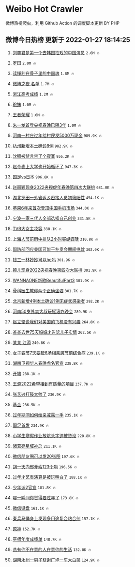 # Weibo Hot Crawler 



微博热榜爬虫，利用 Github Action 的调度脚本更新 BY PHP 


## 微博今日热榜 更新于 2022-01-27 18:14:25 
1. [刘奕君是第一个去韩国拍戏的中国演员](https://s.weibo.com/weibo?q=%23%E5%88%98%E5%A5%95%E5%90%9B%E6%98%AF%E7%AC%AC%E4%B8%80%E4%B8%AA%E5%8E%BB%E9%9F%A9%E5%9B%BD%E6%8B%8D%E6%88%8F%E7%9A%84%E4%B8%AD%E5%9B%BD%E6%BC%94%E5%91%98%23&Refer=top) `2.6M 🔥` 

1. [罗田](https://s.weibo.com/weibo?q=%E7%BD%97%E7%94%B0&Refer=top) `2.0M 🔥` 

1. [读懂刻在骨子里的中国魂](https://s.weibo.com/weibo?q=%23%E8%AF%BB%E6%87%82%E5%88%BB%E5%9C%A8%E9%AA%A8%E5%AD%90%E9%87%8C%E7%9A%84%E4%B8%AD%E5%9B%BD%E9%AD%82%23&Refer=top) `1.8M 🔥` 

1. [微博之夜 名单](https://s.weibo.com/weibo?q=%E5%BE%AE%E5%8D%9A%E4%B9%8B%E5%A4%9C%20%E5%90%8D%E5%8D%95&Refer=top) `1.7M 🔥` 

1. [浙江高考成绩](https://s.weibo.com/weibo?q=%E6%B5%99%E6%B1%9F%E9%AB%98%E8%80%83%E6%88%90%E7%BB%A9&Refer=top) `1.2M 🔥` 

1. [驼妹](https://s.weibo.com/weibo?q=%E9%A9%BC%E5%A6%B9&Refer=top) `1.0M 🔥` 

1. [王者荣耀](https://s.weibo.com/weibo?q=%23%E7%8E%8B%E8%80%85%E8%8D%A3%E8%80%80%23&Refer=top) `1.0M 🔥` 

1. [朱一龙首登央视春晚已隔3年](https://s.weibo.com/weibo?q=%23%E6%9C%B1%E4%B8%80%E9%BE%99%E9%A6%96%E7%99%BB%E5%A4%AE%E8%A7%86%E6%98%A5%E6%99%9A%E5%B7%B2%E9%9A%943%E5%B9%B4%23&Refer=top) `1.0M 🔥` 

1. [河南一村庄过年给村民发5000万现金](https://s.weibo.com/weibo?q=%23%E6%B2%B3%E5%8D%97%E4%B8%80%E6%9D%91%E5%BA%84%E8%BF%87%E5%B9%B4%E7%BB%99%E6%9D%91%E6%B0%91%E5%8F%915000%E4%B8%87%E7%8E%B0%E9%87%91%23&Refer=top) `989.9K 🔥` 

1. [杭州新增本土确诊8例](https://s.weibo.com/weibo?q=%23%E6%9D%AD%E5%B7%9E%E6%96%B0%E5%A2%9E%E6%9C%AC%E5%9C%9F%E7%A1%AE%E8%AF%8A8%E4%BE%8B%23&Refer=top) `982.9K 🔥` 

1. [沈腾被禁言禁了个寂寞](https://s.weibo.com/weibo?q=%23%E6%B2%88%E8%85%BE%E8%A2%AB%E7%A6%81%E8%A8%80%E7%A6%81%E4%BA%86%E4%B8%AA%E5%AF%82%E5%AF%9E%23&Refer=top) `956.2K 🔥` 

1. [赵今麦上大学也开始循环了](https://s.weibo.com/weibo?q=%23%E8%B5%B5%E4%BB%8A%E9%BA%A6%E4%B8%8A%E5%A4%A7%E5%AD%A6%E4%B9%9F%E5%BC%80%E5%A7%8B%E5%BE%AA%E7%8E%AF%E4%BA%86%23&Refer=top) `947.3K 🔥` 

1. [国足vs日本](https://s.weibo.com/weibo?q=%23%E5%9B%BD%E8%B6%B3vs%E6%97%A5%E6%9C%AC%23&Refer=top) `906.8K 🔥` 

1. [赵丽颖现身2022央视虎年春晚第四次大联排](https://s.weibo.com/weibo?q=%23%E8%B5%B5%E4%B8%BD%E9%A2%96%E7%8E%B0%E8%BA%AB2022%E5%A4%AE%E8%A7%86%E8%99%8E%E5%B9%B4%E6%98%A5%E6%99%9A%E7%AC%AC%E5%9B%9B%E6%AC%A1%E5%A4%A7%E8%81%94%E6%8E%92%23&Refer=top) `681.0K 🔥` 

1. [湖北罗田一外省返乡密接人员初筛阳性](https://s.weibo.com/weibo?q=%23%E6%B9%96%E5%8C%97%E7%BD%97%E7%94%B0%E4%B8%80%E5%A4%96%E7%9C%81%E8%BF%94%E4%B9%A1%E5%AF%86%E6%8E%A5%E4%BA%BA%E5%91%98%E5%88%9D%E7%AD%9B%E9%98%B3%E6%80%A7%23&Refer=top) `454.1K 🔥` 

1. [苹果6年来首次登顶中国手机市场](https://s.weibo.com/weibo?q=%23%E8%8B%B9%E6%9E%9C6%E5%B9%B4%E6%9D%A5%E9%A6%96%E6%AC%A1%E7%99%BB%E9%A1%B6%E4%B8%AD%E5%9B%BD%E6%89%8B%E6%9C%BA%E5%B8%82%E5%9C%BA%23&Refer=top) `344.0K 🔥` 

1. [宁波一家三代人全部选择自己创业](https://s.weibo.com/weibo?q=%23%E5%AE%81%E6%B3%A2%E4%B8%80%E5%AE%B6%E4%B8%89%E4%BB%A3%E4%BA%BA%E5%85%A8%E9%83%A8%E9%80%89%E6%8B%A9%E8%87%AA%E5%B7%B1%E5%88%9B%E4%B8%9A%23&Refer=top) `331.5K 🔥` 

1. [TVB大女主妆容](https://s.weibo.com/weibo?q=%23TVB%E5%A4%A7%E5%A5%B3%E4%B8%BB%E5%A6%86%E5%AE%B9%23&Refer=top) `330.1K 🔥` 

1. [上海人节前雨中排队2小时买蝴蝶酥](https://s.weibo.com/weibo?q=%23%E4%B8%8A%E6%B5%B7%E4%BA%BA%E8%8A%82%E5%89%8D%E9%9B%A8%E4%B8%AD%E6%8E%92%E9%98%9F2%E5%B0%8F%E6%97%B6%E4%B9%B0%E8%9D%B4%E8%9D%B6%E9%85%A5%23&Refer=top) `310.8K 🔥` 

1. [国防部回应美国可能于冬奥会期间挑衅](https://s.weibo.com/weibo?q=%23%E5%9B%BD%E9%98%B2%E9%83%A8%E5%9B%9E%E5%BA%94%E7%BE%8E%E5%9B%BD%E5%8F%AF%E8%83%BD%E4%BA%8E%E5%86%AC%E5%A5%A5%E4%BC%9A%E6%9C%9F%E9%97%B4%E6%8C%91%E8%A1%85%23&Refer=top) `302.0K 🔥` 

1. [钱三一林妙妙可以he吗](https://s.weibo.com/weibo?q=%23%E9%92%B1%E4%B8%89%E4%B8%80%E6%9E%97%E5%A6%99%E5%A6%99%E5%8F%AF%E4%BB%A5he%E5%90%97%23&Refer=top) `301.9K 🔥` 

1. [颖儿现身2022央视春晚第四次大联排](https://s.weibo.com/weibo?q=%23%E9%A2%96%E5%84%BF%E7%8E%B0%E8%BA%AB2022%E5%A4%AE%E8%A7%86%E6%98%A5%E6%99%9A%E7%AC%AC%E5%9B%9B%E6%AC%A1%E5%A4%A7%E8%81%94%E6%8E%92%23&Refer=top) `301.9K 🔥` 

1. [WANNAONE新歌BeautifulPart3](https://s.weibo.com/weibo?q=%23WANNAONE%E6%96%B0%E6%AD%8CBeautifulPart3%23&Refer=top) `301.9K 🔥` 

1. [骨科医生教你两个正确坐姿](https://s.weibo.com/weibo?q=%23%E9%AA%A8%E7%A7%91%E5%8C%BB%E7%94%9F%E6%95%99%E4%BD%A0%E4%B8%A4%E4%B8%AA%E6%AD%A3%E7%A1%AE%E5%9D%90%E5%A7%BF%23&Refer=top) `301.7K 🔥` 

1. [北京新增4例本土确诊1例无症状感染者](https://s.weibo.com/weibo?q=%23%E5%8C%97%E4%BA%AC%E6%96%B0%E5%A2%9E4%E4%BE%8B%E6%9C%AC%E5%9C%9F%E7%A1%AE%E8%AF%8A1%E4%BE%8B%E6%97%A0%E7%97%87%E7%8A%B6%E6%84%9F%E6%9F%93%E8%80%85%23&Refer=top) `292.2K 🔥` 

1. [河南50岁外卖大叔玩摇滚办晚会](https://s.weibo.com/weibo?q=%23%E6%B2%B3%E5%8D%9750%E5%B2%81%E5%A4%96%E5%8D%96%E5%A4%A7%E5%8F%94%E7%8E%A9%E6%91%87%E6%BB%9A%E5%8A%9E%E6%99%9A%E4%BC%9A%23&Refer=top) `289.9K 🔥` 

1. [赵立坚说我们对美国的飞机没有兴趣](https://s.weibo.com/weibo?q=%23%E8%B5%B5%E7%AB%8B%E5%9D%9A%E8%AF%B4%E6%88%91%E4%BB%AC%E5%AF%B9%E7%BE%8E%E5%9B%BD%E7%9A%84%E9%A3%9E%E6%9C%BA%E6%B2%A1%E6%9C%89%E5%85%B4%E8%B6%A3%23&Refer=top) `264.8K 🔥` 

1. [爸爸去世75天妈妈才告诉儿子实情](https://s.weibo.com/weibo?q=%23%E7%88%B8%E7%88%B8%E5%8E%BB%E4%B8%9675%E5%A4%A9%E5%A6%88%E5%A6%88%E6%89%8D%E5%91%8A%E8%AF%89%E5%84%BF%E5%AD%90%E5%AE%9E%E6%83%85%23&Refer=top) `262.5K 🔥` 

1. [某某 江添](https://s.weibo.com/weibo?q=%E6%9F%90%E6%9F%90%20%E6%B1%9F%E6%B7%BB&Refer=top) `240.8K 🔥` 

1. [女子春节7天要赶6场相亲患节前综合症](https://s.weibo.com/weibo?q=%23%E5%A5%B3%E5%AD%90%E6%98%A5%E8%8A%827%E5%A4%A9%E8%A6%81%E8%B5%B66%E5%9C%BA%E7%9B%B8%E4%BA%B2%E6%82%A3%E8%8A%82%E5%89%8D%E7%BB%BC%E5%90%88%E7%97%87%23&Refer=top) `239.1K 🔥` 

1. [湖南卫视华人春晚虎名官宣](https://s.weibo.com/weibo?q=%23%E6%B9%96%E5%8D%97%E5%8D%AB%E8%A7%86%E5%8D%8E%E4%BA%BA%E6%98%A5%E6%99%9A%E8%99%8E%E5%90%8D%E5%AE%98%E5%AE%A3%23&Refer=top) `238.8K 🔥` 

1. [开端](https://s.weibo.com/weibo?q=%E5%BC%80%E7%AB%AF&Refer=top) `238.1K 🔥` 

1. [王源2022希望接到有质量的项目](https://s.weibo.com/weibo?q=%23%E7%8E%8B%E6%BA%902022%E5%B8%8C%E6%9C%9B%E6%8E%A5%E5%88%B0%E6%9C%89%E8%B4%A8%E9%87%8F%E7%9A%84%E9%A1%B9%E7%9B%AE%23&Refer=top) `237.7K 🔥` 

1. [张艺兴打鼓太帅了](https://s.weibo.com/weibo?q=%23%E5%BC%A0%E8%89%BA%E5%85%B4%E6%89%93%E9%BC%93%E5%A4%AA%E5%B8%85%E4%BA%86%23&Refer=top) `236.9K 🔥` 

1. [基金](https://s.weibo.com/weibo?q=%23%E5%9F%BA%E9%87%91%23&Refer=top) `236.5K 🔥` 

1. [过年期间如何给亲戚露一手](https://s.weibo.com/weibo?q=%23%E8%BF%87%E5%B9%B4%E6%9C%9F%E9%97%B4%E5%A6%82%E4%BD%95%E7%BB%99%E4%BA%B2%E6%88%9A%E9%9C%B2%E4%B8%80%E6%89%8B%23&Refer=top) `235.1K 🔥` 

1. [国足首发](https://s.weibo.com/weibo?q=%23%E5%9B%BD%E8%B6%B3%E9%A6%96%E5%8F%91%23&Refer=top) `234.9K 🔥` 

1. [小学生寒假作业放炕头字迹被烫没](https://s.weibo.com/weibo?q=%23%E5%B0%8F%E5%AD%A6%E7%94%9F%E5%AF%92%E5%81%87%E4%BD%9C%E4%B8%9A%E6%94%BE%E7%82%95%E5%A4%B4%E5%AD%97%E8%BF%B9%E8%A2%AB%E7%83%AB%E6%B2%A1%23&Refer=top) `220.8K 🔥` 

1. [诸葛亮星域神启](https://s.weibo.com/weibo?q=%23%E8%AF%B8%E8%91%9B%E4%BA%AE%E6%98%9F%E5%9F%9F%E7%A5%9E%E5%90%AF%23&Refer=top) `211.1K 🔥` 

1. [微信朋友圈可以发20张图](https://s.weibo.com/weibo?q=%23%E5%BE%AE%E4%BF%A1%E6%9C%8B%E5%8F%8B%E5%9C%88%E5%8F%AF%E4%BB%A5%E5%8F%9120%E5%BC%A0%E5%9B%BE%23&Refer=top) `197.6K 🔥` 

1. [胡一天向邢菲索123个吻](https://s.weibo.com/weibo?q=%23%E8%83%A1%E4%B8%80%E5%A4%A9%E5%90%91%E9%82%A2%E8%8F%B2%E7%B4%A2123%E4%B8%AA%E5%90%BB%23&Refer=top) `196.5K 🔥` 

1. [过年才艺表演算是被玩明白了](https://s.weibo.com/weibo?q=%23%E8%BF%87%E5%B9%B4%E6%89%8D%E8%89%BA%E8%A1%A8%E6%BC%94%E7%AE%97%E6%98%AF%E8%A2%AB%E7%8E%A9%E6%98%8E%E7%99%BD%E4%BA%86%23&Refer=top) `188.1K 🔥` 

1. [少年派2官宣](https://s.weibo.com/weibo?q=%23%E5%B0%91%E5%B9%B4%E6%B4%BE2%E5%AE%98%E5%AE%A3%23&Refer=top) `181.8K 🔥` 

1. [哪一瞬间你觉得要过年了](https://s.weibo.com/weibo?q=%23%E5%93%AA%E4%B8%80%E7%9E%AC%E9%97%B4%E4%BD%A0%E8%A7%89%E5%BE%97%E8%A6%81%E8%BF%87%E5%B9%B4%E4%BA%86%23&Refer=top) `173.8K 🔥` 

1. [微信键盘](https://s.weibo.com/weibo?q=%23%E5%BE%AE%E4%BF%A1%E9%94%AE%E7%9B%98%23&Refer=top) `161.1K 🔥` 

1. [秦兵马俑身上发现多用途复合粘合剂](https://s.weibo.com/weibo?q=%23%E7%A7%A6%E5%85%B5%E9%A9%AC%E4%BF%91%E8%BA%AB%E4%B8%8A%E5%8F%91%E7%8E%B0%E5%A4%9A%E7%94%A8%E9%80%94%E5%A4%8D%E5%90%88%E7%B2%98%E5%90%88%E5%89%82%23&Refer=top) `157.1K 🔥` 

1. [原神](https://s.weibo.com/weibo?q=%E5%8E%9F%E7%A5%9E&Refer=top) `152.7K 🔥` 

1. [巫师年度成绩单](https://s.weibo.com/weibo?q=%23%E5%B7%AB%E5%B8%88%E5%B9%B4%E5%BA%A6%E6%88%90%E7%BB%A9%E5%8D%95%23&Refer=top) `148.7K 🔥` 

1. [总有你不在意的人在意你的生活](https://s.weibo.com/weibo?q=%23%E6%80%BB%E6%9C%89%E4%BD%A0%E4%B8%8D%E5%9C%A8%E6%84%8F%E7%9A%84%E4%BA%BA%E5%9C%A8%E6%84%8F%E4%BD%A0%E7%9A%84%E7%94%9F%E6%B4%BB%23&Refer=top) `132.0K 🔥` 

1. [湖南永州一男子获谢广坤一车大白菜](https://s.weibo.com/weibo?q=%23%E6%B9%96%E5%8D%97%E6%B0%B8%E5%B7%9E%E4%B8%80%E7%94%B7%E5%AD%90%E8%8E%B7%E8%B0%A2%E5%B9%BF%E5%9D%A4%E4%B8%80%E8%BD%A6%E5%A4%A7%E7%99%BD%E8%8F%9C%23&Refer=top) `124.9K 🔥` 

